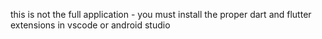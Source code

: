 this is not the full application - you must install the proper dart and flutter extensions in vscode or android studio  
